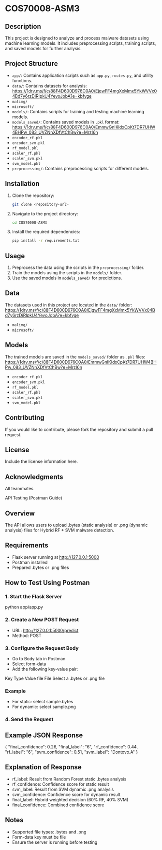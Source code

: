 # COS70008-ASM3

## Description
This project is designed to analyze and process malware datasets using machine learning models. It includes preprocessing scripts, training scripts, and saved models for further analysis.

## Project Structure
- `app/`: Contains application scripts such as `app.py`, `routes.py`, and utility functions.
- `data/`: Contains datasets for analysis: https://1drv.ms/f/c/88F4D600D976C0A0/EjqwFF4mgXxMmx5YkWVVx04Bd7y6rzDiRIpkU4YevoJobA?e=kbfvge
- `malimg/`
- `microsoft/`
- `models/`: Contains scripts for training and testing machine learning models.
- `models_saved/`: Contains saved models in `.pkl` format: https://1drv.ms/f/c/88F4D600D976C0A0/EmmwGnIKldxCpKt7DR7UHW4BHPw_083_UVZNnXDfVtChBw?e=MrzI6n
- `encoder_rf.pkl`
- `encoder_svm.pkl`
- `rf_model.pkl`
- `scaler_rf.pkl`
- `scaler_svm.pkl`
- `svm_model.pkl`
- `preprocessing/`: Contains preprocessing scripts for different models.

## Installation
1. Clone the repository:
   ```bash
   git clone <repository-url>
   ```
2. Navigate to the project directory:
   ```bash
   cd COS70008-ASM3
   ```
3. Install the required dependencies:
   ```bash
   pip install -r requirements.txt
   ```

## Usage
1. Preprocess the data using the scripts in the `preprocessing/` folder.
2. Train the models using the scripts in the `models/` folder.
3. Use the saved models in `models_saved/` for predictions.

## Data
The datasets used in this project are located in the `data/` folder: https://1drv.ms/f/c/88F4D600D976C0A0/EjqwFF4mgXxMmx5YkWVVx04Bd7y6rzDiRIpkU4YevoJobA?e=kbfvge
- `malimg/`
- `microsoft/`

## Models
The trained models are saved in the `models_saved/` folder as `.pkl` files: https://1drv.ms/f/c/88F4D600D976C0A0/EmmwGnIKldxCpKt7DR7UHW4BHPw_083_UVZNnXDfVtChBw?e=MrzI6n
- `encoder_rf.pkl`
- `encoder_svm.pkl`
- `rf_model.pkl`
- `scaler_rf.pkl`
- `scaler_svm.pkl`
- `svm_model.pkl`

## Contributing
If you would like to contribute, please fork the repository and submit a pull request.

## License
Include the license information here.

## Acknowledgments
All teammates

API Testing (Postman Guide)
## Overview
The API allows users to upload .bytes (static analysis) or .png (dynamic analysis) files for Hybrid RF + SVM malware detection.

## Requirements
- Flask server running at http://127.0.0.1:5000
- Postman installed
- Prepared .bytes or .png files

## How to Test Using Postman
### 1. Start the Flask Server
python app/app.py

### 2. Create a New POST Request
- URL: http://127.0.0.1:5000/predict
- Method: POST

### 3. Configure the Request Body
- Go to Body tab in Postman
- Select form-data
- Add the following key-value pair:

Key	Type	Value
file	File	Select a .bytes or .png file

### Example
- For static: select sample.bytes
- For dynamic: select sample.png

### 4. Send the Request
## Example JSON Response
{
    "final_confidence": 0.26,
    "final_label": "6",
    "rf_confidence": 0.44,
    "rf_label": "6",
    "svm_confidence": 0.51,
    "svm_label": "Dontovo.A"
}
## Explanation of Response
- rf_label: Result from Random Forest static .bytes analysis
- rf_confidence: Confidence score for static result
- svm_label: Result from SVM dynamic .png analysis
- svm_confidence: Confidence score for dynamic result
- final_label: Hybrid weighted decision (60% RF, 40% SVM)
- final_confidence: Combined confidence score

## Notes
- Supported file types: .bytes and .png
- Form-data key must be file
- Ensure the server is running before testing
